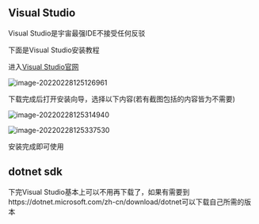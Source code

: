 ## Visual Studio

Visual Studio是宇宙最强IDE不接受任何反驳

下面是Visual Studio安装教程

进入[Visual Studio官网](visualstudio.microsoft.com)

![image-20220228125126961](C:\Users\Administrator\AppData\Roaming\Typora\typora-user-images\image-20220228125126961.png) 

下载完成后打开安装向导，选择以下内容(若有截图包括的内容皆为不需要)

![image-20220228125314940](C:\Users\Administrator\AppData\Roaming\Typora\typora-user-images\image-20220228125314940.png)

![image-20220228125337530](C:\Users\Administrator\AppData\Roaming\Typora\typora-user-images\image-20220228125337530.png)

安装完成即可使用

## dotnet sdk

下完Visual Studio基本上可以不用再下载了，如果有需要到https://dotnet.microsoft.com/zh-cn/download/dotnet可以下载自己所需的版本